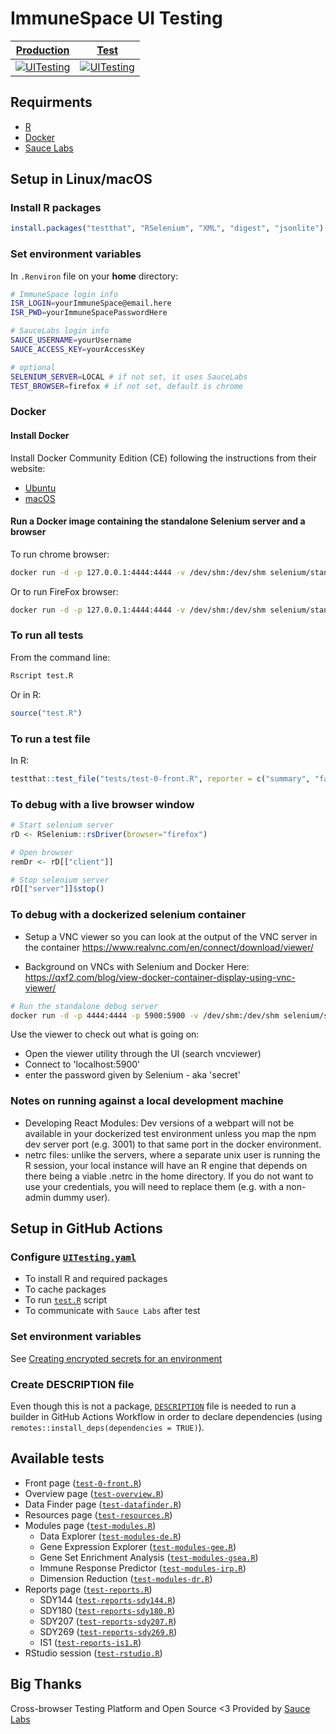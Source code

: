 # ImmuneSpace UI Testing

| [Production](https://www.immunespace.org/) | [Test](https://test.immunespace.org/) |
|-----|-----|
| [![UITesting](https://github.com/RGLab/UITesting/workflows/UITesting/badge.svg?branch=main)](https://github.com/RGLab/UITesting/actions?query=branch:main) | [![UITesting](https://github.com/RGLab/UITesting/workflows/UITesting/badge.svg?branch=dev)](https://github.com/RGLab/UITesting/actions?query=branch:dev) |


## Requirments

- [R](https://cran.r-project.org/)
- [Docker](https://www.docker.com/)
- [Sauce Labs](https://saucelabs.com/)


## Setup in Linux/macOS

### Install R packages

```R
install.packages("testthat", "RSelenium", "XML", "digest", "jsonlite")
```

### Set environment variables

In `.Renviron` file on your **home** directory:

```sh
# ImmuneSpace login info
ISR_LOGIN=yourImmuneSpace@email.here
ISR_PWD=yourImmuneSpacePasswordHere

# SauceLabs login info
SAUCE_USERNAME=yourUsername
SAUCE_ACCESS_KEY=yourAccessKey

# optional
SELENIUM_SERVER=LOCAL # if not set, it uses SauceLabs
TEST_BROWSER=firefox # if not set, default is chrome
```

### Docker

#### Install Docker

Install Docker Community Edition (CE) following the instructions from their website:

- [Ubuntu](https://docs.docker.com/install/linux/docker-ce/ubuntu/)
- [macOS](https://docs.docker.com/docker-for-mac/install/#install-and-run-docker-for-mac)

#### Run a Docker image containing the standalone Selenium server and a browser

To run chrome browser:

```sh
docker run -d -p 127.0.0.1:4444:4444 -v /dev/shm:/dev/shm selenium/standalone-chrome:latest
```

Or to run FireFox browser:

```sh
docker run -d -p 127.0.0.1:4444:4444 -v /dev/shm:/dev/shm selenium/standalone-firefox:latest
```


### To run all tests

From the command line:

```sh
Rscript test.R
```

Or in R:

```R
source("test.R")
```

### To run a test file

In R:

```R
testthat::test_file("tests/test-0-front.R", reporter = c("summary", "fail"))
```

### To debug with a live browser window
```R
# Start selenium server
rD <- RSelenium::rsDriver(browser="firefox")

# Open browser
remDr <- rD[["client"]]

# Stop selenium server
rD[["server"]]$stop()
```

### To debug with a dockerized selenium container
- Setup a VNC viewer so you can look at the output of the VNC server in the container
https://www.realvnc.com/en/connect/download/viewer/

- Background on VNCs with Selenium and Docker Here:
https://qxf2.com/blog/view-docker-container-display-using-vnc-viewer/

```sh
# Run the standalone debug server
docker run -d -p 4444:4444 -p 5900:5900 -v /dev/shm:/dev/shm selenium/standalone-chrome-debug:3.141.59-zirconium
```

Use the viewer to check out what is going on:
- Open the viewer utility through the UI (search vncviewer)
- Connect to 'localhost:5900'
- enter the password given by Selenium - aka 'secret'

### Notes on running against a local development machine
- Developing React Modules: Dev versions of a webpart will not be available in your dockerized test environment unless you map the npm dev server port (e.g. 3001) to that same port in the docker environment.  
- netrc files: unlike the servers, where a separate unix user is running the R session, your local instance will have an R engine that depends on there being a viable .netrc in the home directory.  If you do not want to use your credentials, you will need to replace them (e.g. with a non-admin dummy user).



## Setup in GitHub Actions

### Configure [`UITesting.yaml`](.github/workflows/UITesting.yaml)

- To install R and required packages
- To cache packages
- To run [`test.R`](test.R) script
- To communicate with `Sauce Labs` after test

### Set environment variables

See [Creating encrypted secrets for an environment](https://docs.github.com/en/free-pro-team@latest/actions/reference/encrypted-secrets#creating-encrypted-secrets-for-a-repository)

### Create DESCRIPTION file

Even though this is not a package, [`DESCRIPTION`](DESCRIPTION) file is needed to run a builder in GitHub Actions Workflow in order to declare dependencies (using `remotes::install_deps(dependencies = TRUE)`).


## Available tests

- Front page ([`test-0-front.R`](tests/test-0-front.R))
- Overview page ([`test-overview.R`](tests/test-overview.R))
- Data Finder page ([`test-datafinder.R`](tests/test-datafinder.R))
- Resources page ([`test-resources.R`](tests/test-resources.R))
- Modules page ([`test-modules.R`](tests/test-modules.R))
    - Data Explorer ([`test-modules-de.R`](tests/test-modules-de.R))
    - Gene Expression Explorer ([`test-modules-gee.R`](tests/test-modules-gee.R))
    - Gene Set Enrichment Analysis ([`test-modules-gsea.R`](tests/test-modules-gsea.R))
    - Immune Response Predictor ([`test-modules-irp.R`](tests/test-modules-irp.R))
    - Dimension Reduction ([`test-modules-dr.R`](tests/test-modules-dr.R))
- Reports page ([`test-reports.R`](tests/test-reports.R))
    - SDY144 ([`test-reports-sdy144.R`](tests/test-reports-sdy144.R))
    - SDY180 ([`test-reports-sdy180.R`](tests/test-reports-sdy180.R))
    - SDY207 ([`test-reports-sdy207.R`](tests/test-reports-sdy207.R))
    - SDY269 ([`test-reports-sdy269.R`](tests/test-reports-sdy269.R))
    - IS1 ([`test-reports-is1.R`](tests/test-reports-is1.R))
- RStudio session ([`test-rstudio.R`](tests/test-rstudio.R))


## Big Thanks

Cross-browser Testing Platform and Open Source <3 Provided by [Sauce Labs](https://saucelabs.com)
